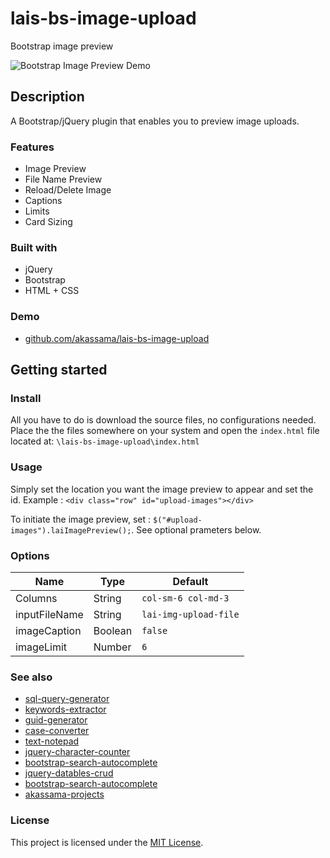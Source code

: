 # lais-bs-image-upload

Bootstrap image preview

![Bootstrap Image Preview Demo](https://i.ibb.co/kXjNfrR/lais-img-upload-demo.png)

## Description

A Bootstrap/jQuery plugin that enables you to preview image uploads.

### Features

- Image Preview
- File Name Preview
- Reload/Delete Image
- Captions
- Limits
- Card Sizing

### Built with

- jQuery
- Bootstrap
- HTML + CSS

### Demo

- [github.com/akassama/lais-bs-image-upload](https://github.com/akassama/lais-bs-image-upload)

## Getting started


### Install

All you have to do is download the source files, no configurations needed. Place the the files somewhere on your system and open the `index.html` file located at: `\lais-bs-image-upload\index.html`

### Usage

Simply set the location you want the image preview to appear and set the id. Example : `<div class="row" id="upload-images"></div>`

To initiate the image preview, set : `$("#upload-images").laiImagePreview();`. See optional prameters below.

### Options

| Name | Type | Default |
| ------ | ------ | ------ |
| Columns | String | `col-sm-6 col-md-3` |
| inputFileName | String | `lai-img-upload-file` |
| imageCaption | Boolean | `false` |
| imageLimit | Number | `6` |


### See also

- [sql-query-generator](https://github.com/akassama/sql-query-generator)
- [keywords-extractor](https://github.com/akassama/keywords-extractor)
- [guid-generator](https://github.com/akassama/guid-generator)
- [case-converter](https://github.com/akassama/case-converter)
- [text-notepad](https://github.com/akassama/text-notepad)
- [jquery-character-counter](https://github.com/akassama/jquery-character-counter)
- [bootstrap-search-autocomplete](https://github.com/akassama/bootstrap-search-autocomplete)
- [jquery-datables-crud](https://github.com/akassama/jquery-datables-crud)
- [bootstrap-search-autocomplete](https://github.com/akassama/bootstrap-search-autocomplete)
- [akassama-projects](https://github.com/akassama/projects)


### License

This project is licensed under the [MIT License](https://opensource.org/licenses/MIT).